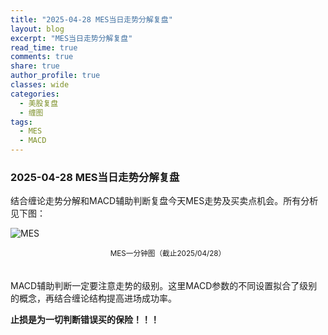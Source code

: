 ```yaml
---
title: "2025-04-28 MES当日走势分解复盘"
layout: blog
excerpt: "MES当日走势分解复盘"
read_time: true
comments: true
share: true
author_profile: true
classes: wide
categories:
  - 美股复盘
  - 缠图
tags:
  - MES
  - MACD
---
```


### 2025-04-28 MES当日走势分解复盘

结合缠论走势分解和MACD辅助判断复盘今天MES走势及买卖点机会。所有分析见下图：

![MES](https://image.olim.cc/2025/MES-20250428-m1.jpeg)
<small><center>MES一分钟图（截止2025/04/28）</center></small>　

MACD辅助判断一定要注意走势的级别。这里MACD参数的不同设置拟合了级别的概念，再结合缠论结构提高进场成功率。

**止损是为一切判断错误买的保险！！！**